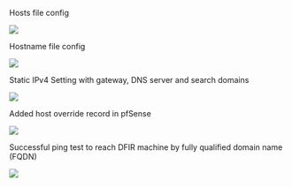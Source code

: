 
Hosts file config

![](https://lh7-us.googleusercontent.com/U74DlOXIrKZh1viTH3io7jv0m3j73l2LMA92G3LrdgU38yGwAeWtTqXMUGKtuUXmK8SFeIYN8gJo5RSEWIdC7cXlPZF6Uq9oM9Yevx9oW5eCVTjS8FRZmdpQpOT88JSdGHQJBo8aorz7iChX0LwRTgE)

Hostname file config

![](https://lh7-us.googleusercontent.com/23s2ENEzU5o66Rat07Jsqs-NrBuXzvDLoh6vUxMzl8lpqnzv2ETjwZS2cfTnY_hPGz5yh8eWuM28Sy5FQpvLxv8dcwNRi9NHRpjDqUDPe_amu8UKJd76diQIDB_CRSras3McMRtTonV_KMdBQ52M7O4)

Static IPv4 Setting with gateway, DNS server and search domains

![](https://lh7-us.googleusercontent.com/DY5iJrYkQ5AylmKTHAsBtFxe8pYwX0y-_DVjPjmyscHB8vF56N9OFR4gnBcTa4IFOGv0zWqcgopYsMYP07Vp-QGz7MkTpiwUDlQDOqzE9FSQ9BuTufiycCqr84VBPK7q9_CO9M8EK6UsjCoSBIHGw6A)

Added host override record in pfSense

![](https://lh7-us.googleusercontent.com/dleeOfu68R75hNnYKQdbHcY3TSoSuz5JGStaAFPhVo8sSJMdNPraWiKKe_079Nf4pi5HhGDN1SciLWoCiSgh41ullzxcezeT3jg9ZKwaDIiHPXLpMX7EkQeagnz7zmOTBoKvYVMeoORimTbM201GGn4)

Successful ping test to reach DFIR machine by fully qualified domain name (FQDN)

![](https://lh7-us.googleusercontent.com/0aQTSFHcUQr-re9a3haNGyr4ACUyDrPghFJ8xiQl4U1QVi3MLM6uXJJ-qDJ-UvQqjecS5EoXnGFLp8sQK9_cbEgpxgG2ay5wgcoeZK_pzplPrpuTngcb9YFeT5fqEMwPBl1QrQDqEB9NXesW1RADffI)

